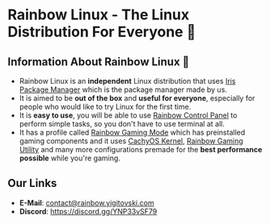 # **Rainbow Linux** - The Linux Distribution For Everyone 🌈
## Information About Rainbow Linux 🌈
- Rainbow Linux is an **independent** Linux distribution that uses [Iris Package Manager](https://github.com/rainbow-linux/iris-pm) which is the package manager made by us.
- It is aimed to be **out of the box** and **useful for everyone**, especially for people who would like to try Linux for the first time. 
- It is **easy to use**, you will be able to use [Rainbow Control Panel](https://github.com/rainbow-linux/rainbow-control-panel) to perform simple tasks, so you don't have to use terminal at all.
- It has a profile called [Rainbow Gaming Mode](https://github.com/rainbow-linux/rainbow-gaming-mode) which has preinstalled gaming components and it uses [CachyOS Kernel](https://github.com/CachyOS/linux-cachyos), [Rainbow Gaming Utility](https://github.com/rainbow-linux/rainbow-gaming-utility) and many more configurations premade for the **best performance possible** while you're gaming.
## Our Links
- **E-Mail**: contact@rainbow.yigitovski.com
- **Discord**: https://discord.gg/YNP33vSF79
